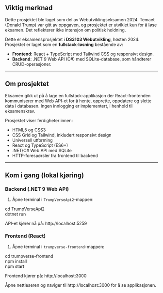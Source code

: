 ## Viktig merknad
Dette prosjektet ble laget som del av Webutviklingseksamen 2024. Temaet (Donald Trump) var gitt av oppgaven, og prosjektet er utviklet kun for å løse eksamen. Det reflekterer ikke intensjon om politisk holdning.

Dette er eksamensprosjektet i **DS3103 Webutvikling**, høsten 2024. Prosjektet er laget som en **fullstack-løsning** bestående av:

- **Frontend:** React + TypeScript med Tailwind CSS og responsivt design.  
- **Backend:** .NET 9 Web API (C#) med SQLite-database, som håndterer CRUD-operasjoner.

---

## Om prosjektet

Eksamen gikk ut på å lage en fullstack-applikasjon der React-frontenden kommuniserer med Web API-et for å hente, opprette, oppdatere og slette data i databasen. Ingen innlogging er implementert, i henhold til eksamenskrav.

Prosjektet viser ferdigheter innen:
- HTML5 og CSS3  
- CSS Grid og Tailwind, inkludert responsivt design  
- Universell utforming  
- React og TypeScript (ES6+)  
- .NET/C# Web API med SQLite  
- HTTP-forespørsler fra frontend til backend  

---

## Kom i gang (lokal kjøring)

### Backend (.NET 9 Web API)
1. Åpne terminal i `TrumpVerseApi2`-mappen:

cd TrumpVerseApi2  
dotnet run  

API-et kjører nå på: http://localhost:5259

### Frontend (React)
1. Åpne terminal i `trumpverse-frontend`-mappen:

cd trumpverse-frontend  
npm install  
npm start  

Frontend kjører på: http://localhost:3000

Åpne nettleseren og naviger til http://localhost:3000 for å se applikasjonen.
